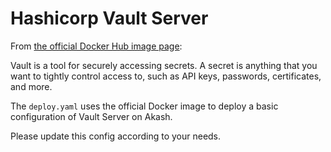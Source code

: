 # Hashicorp Vault Server

From [the official Docker Hub image page](https://hub.docker.com/_/vault):

Vault is a tool for securely accessing secrets. A secret is anything that you want to tightly control access to, such as API keys, passwords, certificates, and more.

The `deploy.yaml` uses the official Docker image to deploy a basic configuration of Vault Server on Akash.

Please update this config according to your needs.

